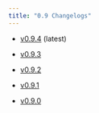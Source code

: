 ```yaml
---
title: "0.9 Changelogs"
---
```



* [v0.9.4](changelogs/v0.9.4.md) (latest)

* [v0.9.3](changelogs/v0.9.3.md) 

* [v0.9.2](changelogs/v0.9.2.md) 

* [v0.9.1](changelogs/v0.9.1.md) 

* [v0.9.0](changelogs/v0.9.0.md) 

